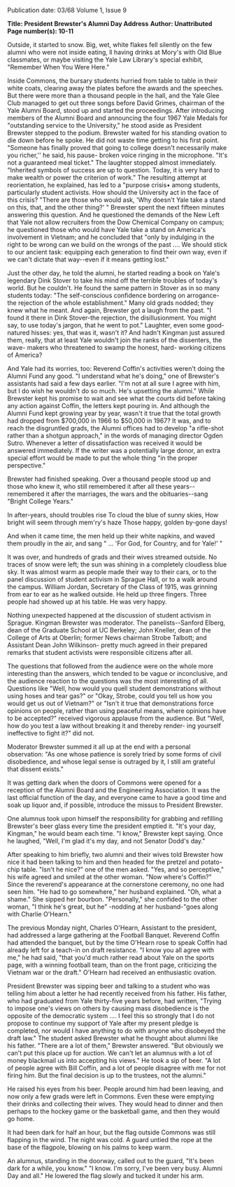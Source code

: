 Publication date: 03/68
Volume 1, Issue 9

**Title:  President Brewster's Alumni Day Address**
**Author:  Unattributed**
**Page number(s): 10-11**

Outside, it started to snow. Big, wet, white flakes fell
silently on the few alumni who were not inside eating, ll
having drinks at Mory's with Old Blue classmates, or
maybe visiting the Yale Law Library's special exhibit,
"Remember When You Were Here."

Inside Commons, the bursary students hurried from
table to table in their white coats, clearing away the
plates before the awards and the speeches. But there
were more than a thousand people in the hall, and the
Yale Glee Club managed to get out three songs before
David Grimes, chairman of the Yale Alumni Board,
stood up and started the proceedings. After introducing
members of the Alumni Board and announcing the four
1967 Yale Medals for "outstanding service to the
University," he stood aside as President Brewster
stepped to the podium. Brewster waited for his
standing ovation to die down before he spoke. He did
not waste time getting to his first point.
"Someone has finally proved that going to college
doesn't necessarily make you richer,'' he said, his pause-
broken voice ringing in the microphone. "It's not a
guaranteed meal ticket." The laughter stopped almost
immediately. "Inherited symbols of success are up to
question. Today, it is very hard to make wealth or
power the criterion of work." The resulting attempt at
reorientation, he explained, has led to a "purpose crisis•
among students, particularly student activists. How
should the University act in the face of this crisis?
"There are those who would ask, 'Why doesn't Yale take
a stand on this, that, and the other thing?' " Brewster
spent the next fifteen minutes answering this question.
And he questioned the demands of the New Left that
Yale not allow recruiters from the Dow Chemical
Company on campus; he questioned those who would
have Yale take a stand on America's involvement in
Vietnam; and he concluded that "only by indulging in
the right to be wrong can we build on the wrongs of the
past .... We should stick to our ancient task: equipping
each generation to find their own way, even if we can't
dictate that way--even if it means getting lost."

Just the other day, he told the alumni, he started
reading a book on Yale's legendary Dink Stover to take
his mind off the terrible troubles of today's world. But
he couldn't. He found the same pattern in Stover as in so
many students today: "The self-conscious confidence
bordering on arrogance-the rejection of the whole
establishment." Many old grads nodded; they knew
what he meant. And again, Brewster got a laugh from
the past. "I found it there in Dink Stover-the rejection,
the disillusionment. You might say, to use today's
jargon, that he went to pot." Laughter, even some good-
natured hisses: yes, that was it, wasn't it? And hadn't
Kingman just assured them, really, that at least Yale
wouldn't join the ranks of the dissenters, the wave-
makers who threatened to swamp the honest, hard-
working citizens of America?

And Yale had its worries, too: Reverend Coffin's
activities weren't doing the Alumni Fund any good. "I
understand what he's doing," one of Brewster's
assistants had said a few days earlier. "I'm not at all sure
I agree with him, but I do wish he wouldn't do so much.
He's upsetting the alumni." While Brewster kept his
promise to wait and see what the courts did before
taking any action against Coffin, the letters kept pouring
in. And although the Alumni Fund kept growing year
by year, wasn't it true that the total growth had dropped
from $700,000 in 1966 to $50,000 in 1967? It was,
and to reach the disgruntled grads, the Alumni offices
had to develop "a rifle-shot rather than a shotgun
approach," in the words of managing director Ogden
Sutro. Whenever a letter of dissatisfaction was received
it would be answered immediately. If the writer was a
potentially large donor, an extra special effort would be
made to put the whole thing "in the proper perspective."

Brewster had finished speaking. Over a thousand
people stood up and those who knew it, who still
remembered it after all these years--remembered it after
the marriages, the wars and the obituaries--sang
"Bright College Years."

In after-years, should troubles rise
To cloud the blue of sunny skies,
How bright will seem through mem'ry's haze
Those happy, golden by-gone days!

And when it came time, the men held up their white
napkins, and waved them proudly in the air, and sang
" ... 'For God, for Country, and for Yale!' "


It was over, and hundreds of grads and their wives
streamed outside. No traces of snow were left; the sun
was shining in a completely cloudless blue sky. It was
almost warm as people made their way to their cars, or
to the panel discussion of student activism in Sprague
Hall, or to a walk around the campus. William Jordan,
Secretary of the Class of 1915, was grinning from ear
to ear as he walked outside. He held up three fingers.
Three people had showed up at his table. He was very
happy.


Nothing unexpected happened at the discussion of
student activism in Sprague. Kingman Brewster was
moderator. The panelists--Sanford Elberg, dean of the
Graduate School at UC Berkeley; John Kneller, dean of
the College of Arts at Oberlin; former News chairman
Strobe Talbott; and Assistant Dean John Wilkinson-
pretty much agreed in their prepared remarks that
student activists were responsible citizens after all.

The questions that followed from the audience were
on the whole more interesting than the answers, which
tended to be vague or inconclusive, and the audience
reaction to the questions was the most interesting of all.
Questions like "Well, how would you quell student
demonstrations without using hoses and tear gas?" or
"Okay, Strobe, could you tell us how you would get us
out of Vietnam?" or "Isn't it true that demonstrations
force opinions on people, rather than using peaceful
means, where opinions have to be accepted?" received
vigorous applause from the audience. But "Well, how
do you test a law without breaking it and thereby render-
ing yourself ineffective to fight it?" did not.

Moderator Brewster summed it all up at the end with
a personal observation: "As one whose patience is
sorely tried by some forms of civil disobedience, and
whose legal sense is outraged by it, I still am grateful
that dissent exists."

It was getting dark when the doors of Commons were
opened for a reception of the Alumni Board and the
Engineering Association. It was the last official function
of the day, and everyone came to have a good time and
soak up liquor and, if possible, introduce the missus to
President Brewster.

One alumnus took upon himself the responsibility
for grabbing and refilling Brewster's beer glass every
time the president emptied it. "It's your day, Kingman,"
he would beam each time. "I know," Brewster kept
saying. Once he laughed, "Well, I'm glad it's my day,
and not Senator Dodd's day."

After speaking to him briefly, two alumni and their
wives told Brewster how nice it had been talking to him
and then headed for the pretzel and potato-chip table.
"Isn't he nice?" one of the men asked.
"Yes, and so perceptive," his wife agreed and smiled
at the other woman. "Now where's Coffin?" Since the
reverend's appearance at the cornerstone ceremony, no
one had seen him.
"He had to go somewhere," her husband explained.
"Oh, what a shame." She sipped her bourbon.
"Personally," she confided to the other woman, "I think
he's great, but he" -nodding at her husband-"goes
along with Charlie O'Hearn."

The previous Monday night, Charles O'Hearn,
Assistant to the president, had addressed a large
gathering at the Football Banquet. Reverend Coffin
had attended the banquet, but by the time O'Hearn rose
to speak Coffin had already left for a teach-in on draft
resistance. "I know you all agree with me," he had said,
"that you'd much rather read about Yale on the sports
page, with a winning football team, than on the front
page, criticizing the Vietnam war or the draft." O'Hearn
had received an enthusiastic ovation.

President Brewster was sipping beer and talking to a
student who was telling him about a letter he had
recently received from his father. His father, who had
graduated from Yale thirty-five years before, had
written, "Trying to impose one's views on others by
causing mass disobedience is the opposite of the
democratic system .... I feel this so strongly that I do
not propose to continue my support of Yale after my
present pledge is completed, nor would I have anything
to do with anyone who disobeyed the draft law." The
student asked Brewster what he thought about alumni
like his father.
"There are a lot of them," Brewster answered. "But
obviously we can't put this place up for auction. We
can't let an alumnus with a lot of money blackmail us
into accepting his views." He took a sip of beer. "A lot
of people agree with Bill Coffin, and a lot of people
disagree with me for not firing him. But the final
decision is up to the trustees, not the alumni."

He raised his eyes from his beer. People around him
had been leaving, and now only a few grads were left
in Commons. Even these were emptying their drinks
and collecting their wives. They would head to dinner
and then perhaps to the hockey game or the basketball
game, and then they would go home.

It had been dark for half an hour, but the flag
outside Commons was still flapping in the wind. The
night was cold. A guard untied the rope at the base of the
flagpole, blowing on his palms to keep warm.

An alumnus, standing in the doorway, called out to
the guard, "It's been dark for a while, you know."
"I know. I'm sorry, I've been very busy. Alumni Day
and all." He lowered the flag slowly and tucked it under
his arm.